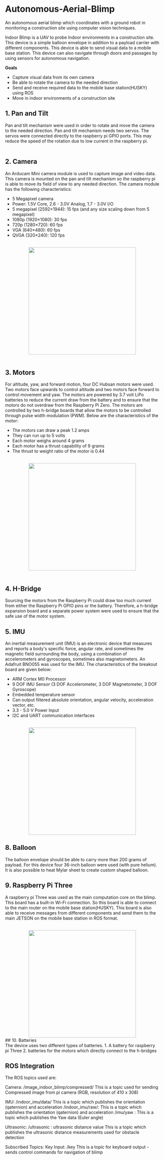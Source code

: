 # Autonomous-Aerial-Blimp
An autonomous aerial blimp which coordinates with a ground robot in monitoring a construction site using computer vision techniques.


Indoor Blimp is a UAV to probe Indoor environments in a construction site. This device is a simple balloon envelope in addition to a payload carrier with different components. This device is able to send visual data to a mobile base station. This device can also navigate through doors and passages by using sensors for autonomous navigation.<br>

**Goals**
* Capture visual data from its own camera <br>
* Be able to rotate the camera to the needed direction<br>
* Send and receive required data to the mobile base station(HUSKY) using ROS <br>
* Move in indoor environments of a construction site<br>


## 1. Pan and Tilt 
Pan and tilt mechanism were used in order to rotate and move the camera to the needed direction. Pan and tilt mechanism needs two servos. The servos were connected directly to the raspberry pi GPIO ports. This may reduce the speed of the rotation due to low current in the raspberry pi.<br> 
<br>

## 2. Camera<br>
An Arducam Mini camera module is used to capture image and video data. This camera is mounted on the pan and tilt mechanism so the raspberry pi is able to move its field of view to any needed direction.
The camera module has the following characteristics:
* 5 Megapixel camera <br>
* Power: 1.5V Core, 2.6 - 3.0V Analog, 1.7 - 3.0V I/O <br>
* 5 megapixel (2592×1944): 15 fps (and any size scaling down from 5 megapixel) <br>
* 1080p (1920×1080): 30 fps  <br>
* 720p (1280×720): 60 fps <br>
* VGA (640×480): 60 fps <br>
* QVGA (320×240): 120 fps <br>
<br>
<div align="center">
<img src="https://images-na.ssl-images-amazon.com/images/I/61XA4QT5DQL._SL1000_.jpg" width="350">
</div>
<br>



## 3. Motors<br> 
For altitude, yaw, and forward motion, four DC Hubsan motors were used. Two motors face upwards to control altitude and two motors face forward to control movement and yaw. 
The motors are powered by 3.7 volt LiPo batteries to reduce the current draw from the battery and to ensure that the motors do not overdraw from the Raspberry Pi Zero. 
The motors are controlled by two h-bridge boards that allow the motors to be controlled through pulse width modulation (PWM). Below are the characteristics of the motor:
* The motors can draw a peak 1.2 amps<br>
* They can run up to 5 volts<br> 
* Each motor weighs around 4 grams <br>
* Each motor has a thrust capability of 9 grams <br>
* The thrust to weight ratio of the motor is 0.44 <br>
<br>
<div align="center">
<img src="https://images-na.ssl-images-amazon.com/images/I/41W4c9uP6DL.jpg" width="350">
</div>
<br>


## 4. H-Bridge <br>
Sourcing the motors from the Raspberry Pi could draw too much current from either the Raspberry Pi GPIO pins or the battery. Therefore, 
a h-bridge expansion board and a separate power system were used to ensure that the safe use of the motor system. 


## 5. IMU<br>
An inertial measurement unit (IMU) is an electronic device that measures and reports a body's specific force, angular rate, and sometimes the magnetic field surrounding the body, using a combination of accelerometers and gyroscopes, sometimes also magnetometers.
An Adafruit BNO055 was used for the IMU. The characteristics of the breakout board are given below:<br>

* ARM Cortex M0 Processor<br>
* 9 DOF IMU Sensor (3 DOF Accelerometer, 3 DOF Magnetometer, 3 DOF Gyroscope)<br>
* Embedded temperature sensor<br> 
* Can output filtered absolute orientation, angular velocity, acceleration vector, etc. <br>
* 3.3 - 5.0 V Power Input <br>
* I2C and UART communication interfaces <br>

<br>
<div align="center">
<img src="https://cdn-learn.adafruit.com/assets/assets/000/024/666/large1024/sensors_pinout.jpg?1429726694" width="350">
</div>



## 8. Balloon <br>
The balloon envelope should be able to carry more than 200 grams of payload. For this device four 36-inch balloon were used (with pure helium).
It is also possible to heat Mylar sheet to create custom shaped balloon.

## 9. Raspberry Pi Three <br>
A raspberry pi Three was used as the main computation core on the blimp. This board has a built-in Wi-Fi connection. So this board is able to connect to the main router on the mobile base station(HUSKY). This board is also able to receive messages from different components and send them to the main JETSON on the mobile base station in ROS format.<br> 
<br>
<div align="center">
<img src="https://www.raspberrypi.org/blog/raspberry-pi-3-on-sale/" width="350">
</div>
## 10. Batteries<br>
The device uses two different types of batteries. 
1. A battery for raspberry pi Three 
2. batteries for the motors which directly connect to the h-bridges

## ROS Integration

The ROS topics used are:

Camera: /image_indoor_blimp/compressed/ 
	This is a topic used for sending Compressed image from pi camera (RGB, resolution of 410 x 308)


IMU: /indoor_imu/data/
	This is a topic which publishes the orientation (qaternion) and acceleration
    /indoor_imu/raw/: 
	This is a topic which publishes the orientation (qaternion) and acceleration
    /imu/yaw : 
	This is a topic which publishes the Yaw data (Euler angle)


Ultrasonic: /ultrasonic : ultrasonic distance value
	This is a topic which publishes the ultrasonic distance measurements used for obstacle detection


Subscribed Topics:
Key Input: /key
	This is a topic for keyboard output - sends control commands for navigation of blimp
